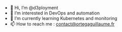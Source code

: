 - 👋 Hi, I’m @d3ployment
- 👀 I’m interested in DevOps and automation
- 🌱 I’m currently learning Kubernetes and monitoring
- 📫 How to reach me : contact@ortegaguillaume.fr
